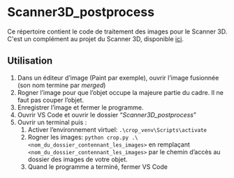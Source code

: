 # Scanner3D_postprocess
Ce répertoire contient le code de traitement des images pour le Scanner 3D.
C'est un complément au projet du Scanner 3D, disponible [ici](https://github.com/GuillaumeChpn/3DScanner).

## Utilisation
1. Dans un éditeur d’image (Paint par exemple), ouvrir l’image fusionnée (son nom termine par *merged*)
2. Rogner l’image pour que l’objet occupe la majeure partie du cadre. Il ne faut pas couper l’objet.
3. Enregistrer l’image et fermer le programme.
4. Ouvrir VS Code et ouvrir le dossier “*Scanner3D_postprocess*”
5. Ouvrir un terminal puis :
    1. Activer l’environnement virtuel: `.\crop_venv\Scripts\activate`
    2. Rogner les images: `python crop.py .\<nom_du_dossier_contennant_les_images>` en remplaçant `<nom_du_dossier_contennant_les_images>` par le chemin d’accès au dossier des images de votre objet.
    3. Quand le programme a terminé, fermer VS Code